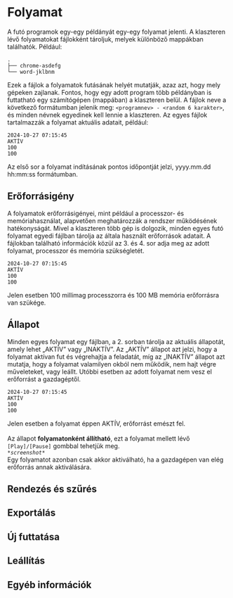 # Folyamat

A futó programok egy-egy példányát egy-egy folyamat jelenti. A klaszteren lévő folyamatokat fájlokként tároljuk, melyek különböző mappákban találhatók. Például:

```
.
├── chrome-asdefg
└── word-jklbnm
```

Ezek a fájlok a folyamatok futásának helyét mutatják, azaz azt, hogy mely gépeken zajlanak. Fontos, hogy egy adott program több példányban is futtatható egy számítógépen (mappában) a klaszteren belül. A fájlok neve a következő formátumban jelenik meg: `<programnev> - <random 6 karakter>`, és minden névnek egyedinek kell lennie a klaszteren. Az egyes fájlok tartalmazzák a folyamat aktuális adatait, például:

```
2024-10-27 07:15:45
AKTÍV
100
100
```

Az első sor a folyamat indításának pontos időpontját jelzi, yyyy.mm.dd hh:mm:ss formátumban.

## Erőforrásigény

A folyamatok erőforrásigényei, mint például a processzor- és memóriahasználat, alapvetően meghatározzák a rendszer működésének hatékonyságát. Mivel a klaszteren több gép is dolgozik, minden egyes futó folyamat egyedi fájlban tárolja az általa használt erőforrások adatait. A fájlokban található információk közül az 3. és 4. sor adja meg az adott folyamat, processzor és memória szükségletét.

```
2024-10-27 07:15:45
AKTÍV
100
100
```

Jelen esetben 100 millimag processzorra és 100 MB memória erőforrásra van szükége.

## Állapot

Minden egyes folyamat egy fájlban, a 2. sorban tárolja az aktuális állapotát, amely lehet „AKTÍV” vagy „INAKTÍV”. Az „AKTÍV” állapot azt jelzi, hogy a folyamat aktívan fut és végrehajtja a feladatát, míg az „INAKTÍV” állapot azt mutatja, hogy a folyamat valamilyen okból nem működik, nem hajt végre műveleteket, vagy leállt. Utóbbi esetben az adott folyamat nem vesz el erőforrást a gazdagéptől.

```
2024-10-27 07:15:45
AKTÍV
100
100
```

Jelen esetben a folyamat éppen AKTÍV, erőforrást emészt fel.<br><br>
Az állapot <b>folyamatonként állítható</b>, ezt a folyamat mellett lévő `[Play]/[Pause]` gombbal tehetjük meg.<br>
*`*screenshot*`*<br>
Egy folyamatot azonban csak akkor aktiválható, ha a gazdagépen van elég erőforrás annak aktiválására.


## Rendezés és szűrés

## Exportálás

## Új futtatása

## Leállítás

## Egyéb információk